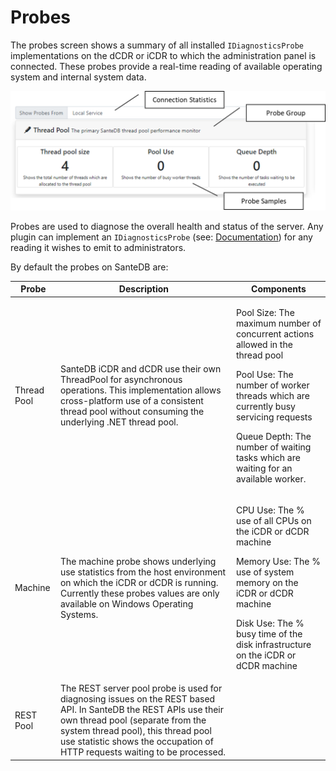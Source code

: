 # Probes

The probes screen shows a summary of all installed `IDiagnosticsProbe` implementations on the dCDR or iCDR to which the administration panel is connected. These probes provide a real-time reading of available operating system and internal system data.

![](<../../../../.gitbook/assets/image (422) (1) (1).png>)

Probes are used to diagnose the overall health and status of the server. Any plugin can implement an `IDiagnosticsProbe` (see: [Documentation](http://santesuite.org/assets/doc/net/html/T\_SanteDB\_Core\_Diagnostics\_IDiagnosticsProbe\_1.htm)) for any reading it wishes to emit to administrators.&#x20;

By default the probes on SanteDB are:

| Probe       | Description                                                                                                                                                                                                                                                              | Components                                                                                                                                                                                                                                                               |
| ----------- | ------------------------------------------------------------------------------------------------------------------------------------------------------------------------------------------------------------------------------------------------------------------------ | ------------------------------------------------------------------------------------------------------------------------------------------------------------------------------------------------------------------------------------------------------------------------ |
| Thread Pool | SanteDB iCDR and dCDR use their own ThreadPool for asynchronous operations. This implementation allows cross-platform use of a consistent thread pool without consuming the underlying .NET thread pool.                                                                 | <p>Pool Size: The maximum number of concurrent actions allowed in the thread pool</p><p>Pool Use: The number of worker threads which are currently busy servicing requests</p><p>Queue Depth: The number of waiting tasks which are waiting for an available worker.</p> |
| Machine     | The machine probe shows underlying use statistics from the host environment on which the iCDR or dCDR is running. Currently these probes values are only available on Windows Operating Systems.                                                                         | <p>CPU Use: The % use of all CPUs on the iCDR or dCDR machine</p><p>Memory Use: The % use of system memory on the iCDR or dCDR machine</p><p>Disk Use: The % busy time of the disk infrastructure on the iCDR or dCDR machine</p><p></p>                                 |
| REST Pool   | The REST server pool probe is used for diagnosing issues on the REST based API. In SanteDB the REST APIs use their own thread pool (separate from the system thread pool), this thread pool use statistic shows the occupation of HTTP requests waiting to be processed. |                                                                                                                                                                                                                                                                          |
